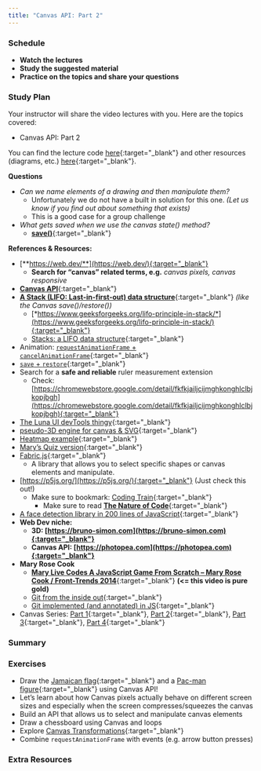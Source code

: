 ```yaml
---
title: "Canvas API: Part 2"
---
```


### Schedule

  - **Watch the lectures**
  - **Study the suggested material**
  - **Practice on the topics and share your questions**

### Study Plan

  Your instructor will share the video lectures with you. Here are the topics covered:

  - Canvas API: Part 2

  You can find the lecture code [here](https://github.com/in-tech-gration/WDX-180/tree/main/curriculum/week26/assets/day03/code){:target="_blank"} and other resources (diagrams, etc.) [here](https://github.com/in-tech-gration/WDX-180/tree/main/curriculum/week26/assets/day03){:target="_blank"}.

  **Questions**

  - *Can we name elements of a drawing and then manipulate them?*  
    - Unfortunately we do not have a built in solution for this one. *(Let us know if you find out about something that exists)*  
    - This is a good case for a group challenge  
  - *What gets saved when we use the canvas state() method?*  
    - [**save()**](https://developer.mozilla.org/en-US/docs/Web/API/CanvasRenderingContext2D/save#the_drawing_state){:target="_blank"}

  **References & Resources:**

  - [**https://web.dev/**](https://web.dev/){:target="_blank"}  
    - **Search for “canvas” related terms, e.g.** *canvas pixels, canvas responsive*  
  - [**Canvas API**](https://html.spec.whatwg.org/multipage/canvas.html#2dcontext){:target="_blank"}  
  - [**A Stack (LIFO: Last-in-first-out) data structure**](https://media.geeksforgeeks.org/wp-content/uploads/20231130114919/LIFO-Operations-in-stack.jpg){:target="_blank"} *(like the Canvas save()/restore())*  
    - [*https://www.geeksforgeeks.org/lifo-principle-in-stack/*](https://www.geeksforgeeks.org/lifo-principle-in-stack/){:target="_blank"}  
    - [Stacks: a LIFO data structure](https://www.youtube.com/watch?v=5JQxVmQFFHE){:target="_blank"}  
  - Animation: [`requestAnimationFrame` + `cancelAnimationFrame`](https://developer.mozilla.org/en-US/docs/Web/API/Canvas_API/Tutorial/Basic_animations){:target="_blank"}
  - [`save` + `restore`](https://developer.mozilla.org/en-US/docs/Web/API/Canvas_API/Tutorial/Transformations#saving_and_restoring_state){:target="_blank"}
  - Search for a **safe and reliable** ruler measurement extension  
    - Check: [https://chromewebstore.google.com/detail/fkfkjailjcijmghkonghlclbjkopjbgh](https://chromewebstore.google.com/detail/fkfkjailjcijmghkonghlclbjkopjbgh){:target="_blank"}  
  - [The Luna UI devTools thingy](https://luna.liriliri.io/?path=/story/dom-highlighter--dom-highlighter){:target="_blank"}  
  - [pseudo-3D engine for canvas & SVG](https://zzz.dog/){:target="_blank"}  
  - [Heatmap example](https://static.wingify.com/gcp/uploads/sites/3/2019/03/Img-1-1.png){:target="_blank"}  
  - [Mary’s Quiz version](https://java-script-questions-quiz.vercel.app/){:target="_blank"}  
  - [Fabric.js](https://fabricjs.com/){:target="_blank"}  
    - A library that allows you to select specific shapes or canvas elements and manipulate.  
  - [https://p5js.org/](https://p5js.org/){:target="_blank"} (Just check this out\!)  
    - Make sure to bookmark: [Coding Train](https://www.youtube.com/channel/UCvjgXvBlbQiydffZU7m1_aw){:target="_blank"}  
      - Make sure to read [**The Nature of Code**](https://natureofcode.com/){:target="_blank"}  
  - [A face detection library in 200 lines of JavaScript](https://github.com/nenadmarkus/picojs){:target="_blank"}  
  - **Web Dev niche:**  
    - **3D: [https://bruno-simon.com](https://bruno-simon.com){:target="_blank"}**  
    - **Canvas API: [https://photopea.com](https://photopea.com){:target="_blank"}**  
  - **Mary Rose Cook**  
    - [**Mary Live Codes A JavaScript Game From Scratch – Mary Rose Cook / Front-Trends 2014**](https://www.youtube.com/watch?v=hbKN-9o5_Z0){:target="_blank"} **(<= this video is pure gold)**  
    - [Git from the inside out](https://maryrosecook.com/blog/post/git-from-the-inside-out){:target="_blank"}  
    - [Git implemented (and annotated) in JS](http://gitlet.maryrosecook.com/docs/gitlet.html){:target="_blank"}  
  - Canvas Series: [Part 1](https://davidmatthew.ie/the-canvas-api-part-1-the-background/){:target="_blank"}, [Part 2](https://davidmatthew.ie/the-canvas-api-part-2-basic-shapes-and-the-2d-context/){:target="_blank"}, [Part 3](https://davidmatthew.ie/the-canvas-api-part-3-a-retina-ready-responsive-canvas/){:target="_blank"}, [Part 4](https://davidmatthew.ie/the-canvas-api-part-4-points-paths-and-colours/){:target="_blank"}

### Summary

### Exercises

  - Draw the [Jamaican flag](https://github.com/in-tech-gration/WDX-180/blob/main/curriculum/week26/assets/day03/exercises/Jamaica.jpg){:target="_blank"} and a [Pac-man figure](https://github.com/in-tech-gration/WDX-180/blob/main/curriculum/week26/assets/day03/exercises/PACMAN.jpg){:target="_blank"} using Canvas API!
  - Let’s learn about how Canvas pixels actually behave on different screen sizes and especially when the screen compresses/squeezes the canvas  
  - Build an API that allows us to select and manipulate canvas elements  
  - Draw a chessboard using Canvas and loops  
  - Explore [Canvas Transformations](https://developer.mozilla.org/en-US/docs/Web/API/Canvas_API/Tutorial/Transformations){:target="_blank"}  
  - Combine `requestAnimationFrame` with events (e.g. arrow button presses)

### Extra Resources
